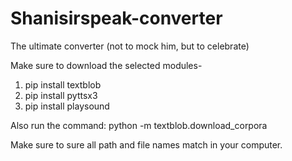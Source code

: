 # Shanisirspeak-converter
The ultimate converter (not to mock him, but to celebrate)

Make sure to download the selected modules-
  
1. pip install textblob
2. pip install pyttsx3
3. pip install playsound

Also run the command: python -m textblob.download_corpora

Make sure to sure all path and file names match in your computer.


